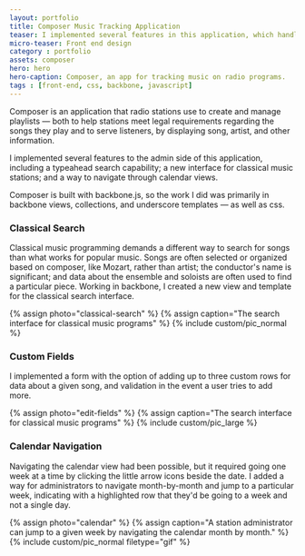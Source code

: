 ```yaml
---
layout: portfolio
title: Composer Music Tracking Application
teaser: I implemented several features in this application, which handles music playlists for public radio stations.
micro-teaser: Front end design
category : portfolio
assets: composer
hero: hero
hero-caption: Composer, an app for tracking music on radio programs.
tags : [front-end, css, backbone, javascript]
---
```


Composer is an application that radio stations use to create and manage playlists — both to help stations meet legal requirements regarding the songs they play and to serve listeners, by displaying song, artist, and other information.

I implemented several features to the admin side of this application, including a typeahead search capability; a new interface for classical music stations; and a way to navigate through calendar views.

Composer is built with backbone.js, so the work I did was primarily in backbone views, collections, and underscore templates — as well as css.

### Classical Search

Classical music programming demands a different way to search for songs than what works for popular music. Songs are often selected or organized based on composer, like Mozart, rather than artist; the conductor's name is significant; and data about the ensemble and soloists are often used to find a particular piece. Working in backbone, I created a new view and template for the classical search interface.

{% assign photo="classical-search" %}
{% assign caption="The search interface for classical music programs" %}
{% include custom/pic_normal %}

### Custom Fields

I implemented a form with the option of adding up to three custom rows for data about a given song, and validation in the event a user tries to add more.

{% assign photo="edit-fields" %}
{% assign caption="The search interface for classical music programs" %}
{% include custom/pic_large %}

### Calendar Navigation

Navigating the calendar view had been possible, but it required going one week at a time by clicking the little arrow icons beside the date. I added a way for administrators to navigate month-by-month and jump to a particular week, indicating with a highlighted row that they'd be going to a week and not a single day.

{% assign photo="calendar" %}
{% assign caption="A station administrator can jump to a given week by navigating the calendar month by month." %}
{% include custom/pic_normal filetype="gif" %}